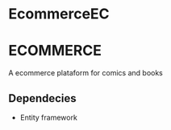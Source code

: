 # EcommerceEC

<h1>ECOMMERCE</h1>
<p>
  A ecommerce plataform for comics and books
</p>

<h2>Dependecies</h2>
<ul>
  <li>Entity framework</li>
</ul>
